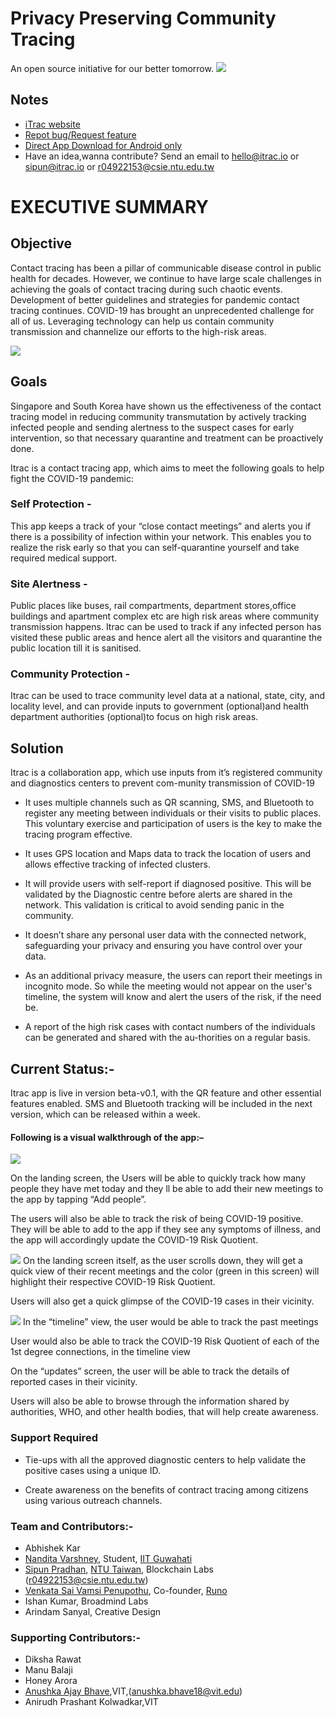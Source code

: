 # Privacy Preserving Community Tracing
An open source initiative for our better tomorrow.
![](https://github.com/broadmind-admin/iTrac-Info/blob/master/images/iTrac.png)
## Notes
- [iTrac website](http://www.itrac.io)
- [Repot bug/Request feature](https://forms.gle/paeLw5roMYm63rM96)
- [Direct App Download for Android only](https://drive.google.com/file/d/1JRr1lWCH78jjVvDdmQ2Zn0VrLH98sZqk/view?usp=sharing)
- Have an idea,wanna contribute? Send an email to hello@itrac.io or sipun@itrac.io or r04922153@csie.ntu.edu.tw

# EXECUTIVE SUMMARY

## Objective
Contact tracing has been a pillar of communicable disease control in public health for decades. However, we  continue to have large scale challenges in achieving the goals of contact tracing during such chaotic events. Development of better guidelines and strategies for pandemic contact tracing continues. COVID-19 has brought an unprecedented challenge for all of us. Leveraging technology can help us contain community transmission and channelize our efforts to the high-risk areas.

![](https://user-images.githubusercontent.com/54904421/78705361-f0519380-793f-11ea-8b98-8e2fbe7c0a29.jpeg)

## Goals
Singapore and South Korea have shown us the effectiveness of the contact tracing model in reducing community transmutation by actively tracking infected people and sending alertness to the suspect cases for early intervention, so that necessary quarantine and treatment can be proactively done.

Itrac is a contact tracing app, which aims to meet the following goals to help fight the COVID-19 pandemic:

### Self Protection - 
This app keeps a track of your “close contact meetings” and alerts you if there is a possibility of infection within your network. This enables you to realize the risk early so that you can self-quarantine yourself and take required medical support.

### Site Alertness - 
Public places like buses, rail compartments, department stores,office buildings and apartment complex etc are high risk areas where community transmission happens. Itrac can be used to track if any infected person has visited these public areas and hence alert all the visitors and quarantine the public location till it is sanitised.

### Community Protection - 
Itrac can be used to trace community level data at a national, state, city, and locality level, and can provide inputs to government (optional)and health department authorities (optional)to focus on high risk areas. 

## Solution
Itrac is a collaboration app, which use inputs from it’s registered community and diagnostics centers to prevent com-munity transmission of COVID-19

-	It uses multiple channels such as QR scanning, SMS, and Bluetooth to register any meeting between individuals or their visits to public places. This voluntary exercise and participation of users is the key to make the tracing program effective.

-	It uses GPS location and Maps data to track the location of users and allows effective tracking of infected clusters.

-	It will provide users with self-report if diagnosed positive. This will be validated by the Diagnostic centre before alerts are shared in the network. This validation is critical to avoid sending panic in the community.

-	It doesn’t share any personal user data with the connected network, safeguarding your privacy and ensuring you have control over your data.

-	As an additional privacy measure, the users can report their meetings in incognito mode. So while the meeting would not appear on the user's timeline, the system will know and alert the users of the risk, if the need be.
-	A report of the high risk cases with contact numbers of the individuals can be generated and shared with the au-thorities on a regular basis. 

## Current Status:-
Itrac app is live in version beta-v0.1, with the QR feature and other essential features enabled. SMS and Bluetooth tracking will be included in the next version, which can be released within a week. 

#### Following is a visual walkthrough of the app:– 

 	
![](https://github.com/broadmind-admin/iTrac-Info/blob/master/images/Home%20.png)

On the landing screen, the Users will be able to quickly track how many people they have met today and they ll be able to add their new meetings to the app by tapping “Add people”.


The users will also be able to track the risk of being COVID-19 positive. They will be able to add to the app if they see any symptoms of illness, and the app will accordingly update the COVID-19 Risk Quotient.
 	
![](https://github.com/broadmind-admin/iTrac-Info/blob/master/images/Home-scrolled.png)
On the landing screen itself, as the user scrolls down, they will get a quick view of their recent meetings and the color (green in this screen) will highlight their respective COVID-19 Risk Quotient.


Users will also get a quick glimpse of the COVID-19 cases in their vicinity.
	
 	

![](https://github.com/broadmind-admin/iTrac-Info/blob/master/images/Timeline.png)
In the “timeline” view, the user would be able to track the past meetings

User would also be able to track the COVID-19 Risk Quotient of each of the 1st degree connections, in the timeline view
 	
On the “updates” screen, the user will be able to track the details of reported cases in their vicinity. 

Users will also be able to browse through the information shared by authorities, WHO, and other health bodies, that will help create awareness.
   

### Support Required
-	Tie-ups with all the approved diagnostic centers to help validate the positive cases using a unique ID.

-	Create awareness on the benefits of contract tracing among citizens using various outreach channels. 



### Team and Contributors:-

- Abhishek Kar
- [Nandita Varshney](https://www.linkedin.com/in/here-nv/), Student, [IIT Guwahati](http://www.iitg.ac.in/)
- [Sipun Pradhan](https://www.linkedin.com/in/sipunpradhan/), [NTU Taiwan](https://www.ntu.edu.tw/english/), Blockchain Labs (r04922153@csie.ntu.edu.tw)
- [Venkata Sai Vamsi Penupothu](https://www.linkedin.com/in/venkata-sai-vamsi-penupothu-64922552/), Co-founder,  [Runo](https://runo.in/)
- Ishan Kumar, Broadmind Labs 
- Arindam Sanyal, Creative Design

### Supporting Contributors:-

- Diksha Rawat
- Manu Balaji
- Honey Arora
- [Anushka Ajay Bhave](https://www.linkedin.com/in/anushka-bhave-8b9617193/),VIT,(anushka.bhave18@vit.edu)
- Anirudh Prashant Kolwadkar,VIT
